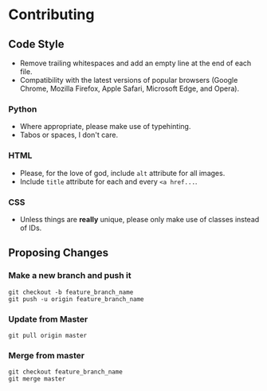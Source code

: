 # Contributing

## Code Style

- Remove trailing whitespaces and add an empty line at the end of each file.
- Compatibility with the latest versions of popular browsers (Google Chrome, Mozilla Firefox, Apple Safari, Microsoft Edge, and Opera).

### Python

- Where appropriate, please make use of typehinting.
- Tabos or spaces, I don't care.

### HTML

- Please, for the love of god, include ```alt``` attribute for all images.
- Include ```title``` attribute for each and every ```<a href...```.

### CSS

- Unless things are **really** unique, please only make use of classes instead of IDs.

## Proposing Changes

### Make a new branch and push it

```
git checkout -b feature_branch_name
git push -u origin feature_branch_name
```

### Update from Master

```
git pull origin master
```

### Merge from master

```
git checkout feature_branch_name
git merge master
```